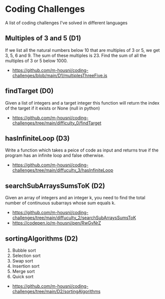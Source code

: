 # Coding Challenges
A list of coding challenges I've solved in different languages

## Multiples of 3 and 5 (D1)
If we list all the natural numbers below 10 that are multiples of 3 or 5, we get 3, 5, 6 and 9. The sum of these multiples is 23.
Find the sum of all the multiples of 3 or 5 below 1000.
* https://github.com/m-housni/coding-challenges/blob/main/D1/multiplesThreeFive.js

## findTarget (D0)
Given a list of integers and a target integer this function will return the index of the target if it exists or None (null in python)
* https://github.com/m-housni/coding-challenges/tree/main/difficulty_0/findTarget

## hasInfiniteLoop (D3)
Write a function which takes a peice of code as input and returns true if the program has an infinite loop and false otherwise.
* https://github.com/m-housni/coding-challenges/tree/main/diffuculty_3/hasInfiniteLoop

## searchSubArraysSumsToK (D2)
Given an array of integers and an integer k, you need to find the total number of continuous subarrays whose sum equals k.
* https://github.com/m-housni/coding-challenges/tree/main/diffuculty_2/searchSubArraysSumsToK
* https://codepen.io/m-housni/pen/RwGvNrZ

## sortingAlgorithms (D2)
1. Bubble sort
2. Selection sort
3. Swap sort
4. Insertion sort
5. Merge sort
6. Quick sort
* https://github.com/m-housni/coding-challenges/tree/main/D2/sortingAlgorithms
